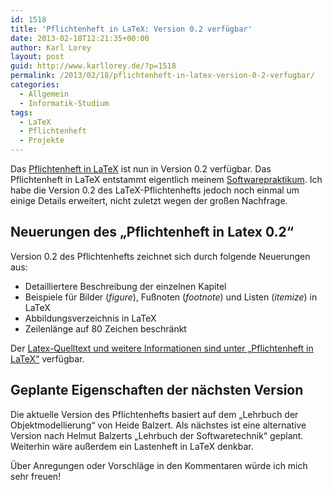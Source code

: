 ```yaml
---
id: 1518
title: 'Pflichtenheft in LaTeX: Version 0.2 verfügbar'
date: 2013-02-18T12:21:35+00:00
author: Karl Lorey
layout: post
guid: http://www.karllorey.de/?p=1518
permalink: /2013/02/18/pflichtenheft-in-latex-version-0-2-verfugbar/
categories:
  - Allgemein
  - Informatik-Studium
tags:
  - LaTeX
  - Pflichtenheft
  - Projekte
---
```

Das [Pflichtenheft in LaTeX](http://www.karllorey.de/informatik-studium/vorlesungen/softwarepraktikum/pflichtenheft-in-latex/ "Pflichtenheft in LaTeX") ist nun in Version 0.2 verfügbar. Das Pflichtenheft in LaTeX entstammt eigentlich meinem [Softwarepraktikum](http://www.karllorey.de/informatik-studium/vorlesungen/softwarepraktikum/ "Softwarepraktikum"). Ich habe die Version 0.2 des LaTeX-Pflichtenhefts jedoch noch einmal um einige Details erweitert, nicht zuletzt wegen der großen Nachfrage.

## Neuerungen des &#8222;Pflichtenheft in Latex 0.2&#8220;

Version 0.2 des Pflichtenhefts zeichnet sich durch folgende Neuerungen aus:

  * Detailliertere Beschreibung der einzelnen Kapitel
  * Beispiele für Bilder (_figure_), Fußnoten (_footnote_) und Listen (_itemize_) in LaTeX
  * Abbildungsverzeichnis in LaTeX
  * Zeilenlänge auf 80 Zeichen beschränkt

Der [Latex-Quelltext und weitere Informationen sind unter &#8222;Pflichtenheft in LaTeX&#8220;](http://www.karllorey.de/informatik-studium/vorlesungen/softwarepraktikum/pflichtenheft-in-latex/ "Pflichtenheft in LaTeX") verfügbar.

## Geplante Eigenschaften der nächsten Version

Die aktuelle Version des Pflichtenhefts basiert auf dem &#8222;Lehrbuch der Objektmodellierung&#8220; von Heide Balzert. Als nächstes ist eine alternative Version nach Helmut Balzerts &#8222;Lehrbuch der Softwaretechnik&#8220; geplant. Weiterhin wäre außerdem ein Lastenheft in LaTeX denkbar.

Über Anregungen oder Vorschläge in den Kommentaren würde ich mich sehr freuen!
